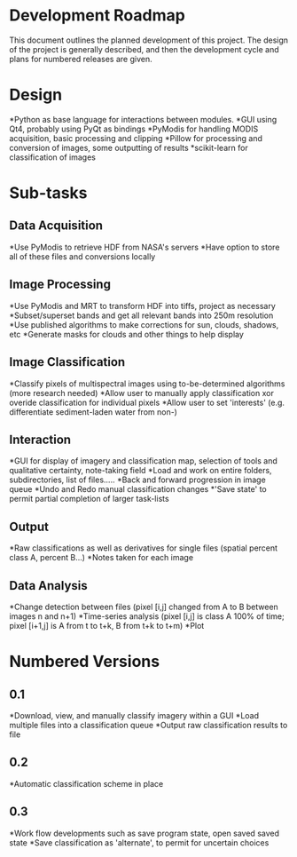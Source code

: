 Development Roadmap
===================

This document outlines the planned development of this project.
The design of the project is generally described, and then the development cycle and plans for numbered releases are given.


Design
======

*Python as base language for interactions between modules.
*GUI using Qt4, probably using PyQt as bindings
*PyModis for handling MODIS acquisition, basic processing and clipping
*Pillow for processing and conversion of images, some outputting of results
*scikit-learn for classification of images

Sub-tasks
==========

Data Acquisition
----------------

*Use PyModis to retrieve HDF from NASA's servers
*Have option to store all of these files and conversions locally


Image Processing
----------------

*Use PyModis and MRT to transform HDF into tiffs, project as necessary
*Subset/superset bands and get all relevant bands into 250m resolution
*Use published algorithms to make corrections for sun, clouds, shadows, etc
*Generate masks for clouds and other things to help display


Image Classification
--------------------

*Classify pixels of multispectral images using to-be-determined algorithms (more research needed)
*Allow user to manually apply classification xor overide classification for individual pixels
*Allow user to set 'interests' (e.g. differentiate sediment-laden water from non-)


Interaction
-----------

*GUI for display of imagery and classification map, selection of tools and qualitative certainty, note-taking field
*Load and work on entire folders, subdirectories, list of files.....
*Back and forward progression in image queue
*Undo and Redo manual classification changes
*'Save state' to permit partial completion of larger task-lists


Output
------

*Raw classifications as well as derivatives for single files (spatial percent class A, percent B...)
*Notes taken for each image

Data Analysis
-------------

*Change detection between files (pixel [i,j] changed from A to B between images n and n+1)
*Time-series analysis (pixel [i,j] is class A 100% of time; pixel [i+1,j] is A from t to t+k, B from t+k to t+m)
*Plot


Numbered Versions
=================

0.1
---

*Download, view, and manually classify imagery within a GUI
*Load multiple files into a classification queue
*Output raw classification results to file


0.2
---

*Automatic classification scheme in place

0.3
---

*Work flow developments such as save program state, open saved saved state
*Save classification as 'alternate', to permit for uncertain choices
